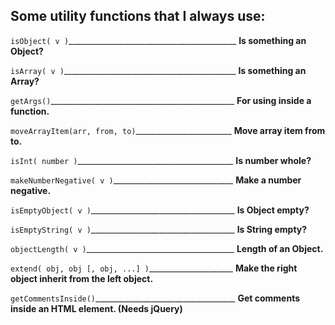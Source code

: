 Some utility functions that I always use:
-----------------------------------------

`isObject( v )`__________________________________________ **Is something an Object?**

`isArray( v )`___________________________________________ **Is something an Array?**

`getArgs()`______________________________________________  **For using inside a function.**

`moveArrayItem(arr, from, to)`________________________ **Move array item from to.**

`isInt( number )`_______________________________________ **Is number whole?**

`makeNumberNegative( v )`______________________________ **Make a number negative.**

`isEmptyObject( v )`____________________________________ **Is Object empty?**

`isEmptyString( v )`____________________________________ **Is String empty?**

`objectLength( v )`_____________________________________ **Length of an Object.**

`extend( obj, obj [, obj, ...] )`_____________________ **Make the right object inherit from the left object.**

`getCommentsInside()`___________________________________ **Get comments inside an HTML element. (Needs jQuery)**